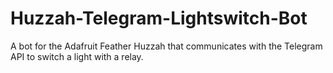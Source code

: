 # Huzzah-Telegram-Lightswitch-Bot
A bot for the Adafruit Feather Huzzah that communicates with the Telegram API to switch a light with a relay.
